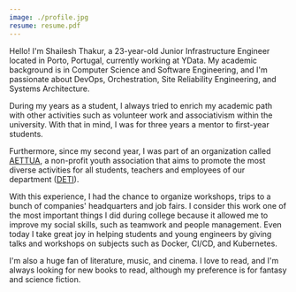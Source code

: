 ```yaml
---
image: ./profile.jpg
resume: resume.pdf
---
```


Hello! I'm Shailesh Thakur, a 23-year-old Junior Infrastructure Engineer located in Porto, Portugal, currently working at YData. My academic background is in Computer Science and Software Engineering, and I'm passionate about DevOps, Orchestration, Site Reliability Engineering, and Systems Architecture.

During my years as a student, I always tried to enrich my academic path with other activities such as volunteer work and associativism within the university. With that in mind, I was for three years a mentor to first-year students.

Furthermore, since my second year, I was part of an organization called <a href="http://aettua.pt" target="_blank" rel="noopener noreferrer" title="AETTUA">AETTUA</a>, a non-profit youth association that aims to promote the most diverse activities for all students, teachers and employees of our department (<a href="https://www.ua.pt/deti" target="_blank" rel="noopener noreferrer" title="DETI">DETI</a>).

With this experience, I had the chance to organize workshops, trips to a bunch of companies' headquarters and job fairs. I consider this work one of the most important things I did during college because it allowed me to improve my social skills, such as teamwork and people management. Even today I take great joy in helping students and young engineers by giving talks and workshops on subjects such as Docker, CI/CD, and Kubernetes.

I'm also a huge fan of literature, music, and cinema. I love to read, and I'm always looking for new books to read, although my preference is for fantasy and science fiction.
